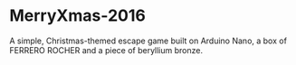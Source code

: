 # MerryXmas-2016
A simple, Christmas-themed escape game built on Arduino Nano, a box of FERRERO ROCHER and a piece of beryllium bronze.  

